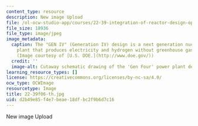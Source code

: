 ```yaml
---
content_type: resource
description: New image Upload
file: /ol-ocw-studio-app/courses/22-39-integration-of-reactor-design-operations-and-safety-fall-2006/d2b49e85f4e7beae18dfbc2f9b6d7c16_22-39f06-th.jpg
file_size: 18936
file_type: image/jpeg
image_metadata:
  caption: The "GEN IV" (Generation IV) design is a next generation nuclear power
    plant that produces electricity and hydrogen without greenhouse gas emissions.
    (Image courtesy of [U.S. DOE.](http://www.doe.gov/))
  credit: ''
  image-alt: Cutaway schematic drawing of the 'Gen Four' power plant design.
learning_resource_types: []
license: https://creativecommons.org/licenses/by-nc-sa/4.0/
ocw_type: OCWImage
resourcetype: Image
title: 22-39f06-th.jpg
uid: d2b49e85-f4e7-beae-18df-bc2f9b6d7c16
---
```

New image Upload